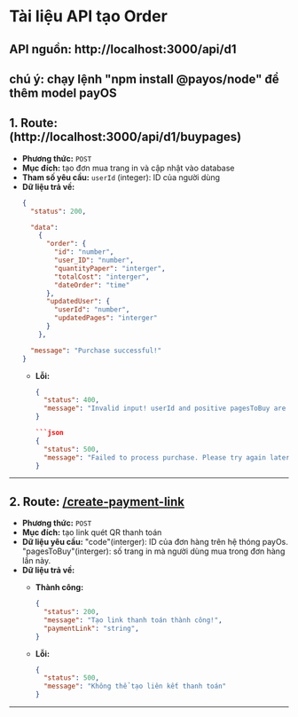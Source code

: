 # Tài liệu API tạo Order

API nguồn: http://localhost:3000/api/d1
---
## chú ý: chạy lệnh "npm install @payos/node" để thêm model payOS
## 1. Route: **(http://localhost:3000/api/d1/buypages)**
- **Phương thức:** `POST` 
- **Mục đích:** tạo đơn mua trang in và cập nhật vào database
- **Tham số yêu cầu:** `userId` (integer): ID của người dùng
- **Dữ liệu trả về:**
    ```json
    {
      "status": 200,

      "data": 
        {
          "order": {
            "id": "number",
            "user_ID": "number",
            "quantityPaper": "interger",
            "totalCost": "interger",
            "dateOrder": "time"
          },
          "updatedUser": {
            "userId": "number",
            "updatedPages": "interger"
          }
        },

      "message": "Purchase successful!"
    }
    ```
  - **Lỗi:**
    ```json
    {
      "status": 400,
      "message": "Invalid input! userId and positive pagesToBuy are required."
    }

    ```json
    {
      "status": 500,
      "message": "Failed to process purchase. Please try again later."
    }

---

## 2. Route: **[/create-payment-link](http://localhost:3000/api/d1/create-payment-link)** 

- **Phương thức:** `POST`
- **Mục đích:** tạo link quét QR thanh toán
- **Dữ liệu yêu cầu:**
       "code"(interger): ID của đơn hàng trên hệ thóng payOs.
       "pagesToBuy"(interger): số trang in mà người dùng mua trong đơn hàng lần này.
- **Dữ liệu trả về:**
  - **Thành công:**
    ```json
    {
      "status": 200,
      "message": "Tạo link thanh toán thành công!",
      "paymentLink": "string",
    }
    ```

  - **Lỗi:**
    ```json
    {
      "status": 500,
      "message": "Không thể tạo liên kết thanh toán"
    }
    ```

---

